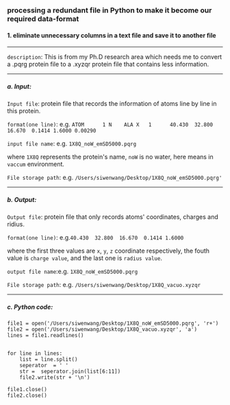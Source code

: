 ### processing a redundant file in Python to make it become our required data-format 
#### 1. eliminate unnecessary columns in a text file and save it to another file

 -----
 
 `description`: This is from my Ph.D research area which needs me to convert a .pqrg protein file to a .xyzqr protein file that contains less information.
 
-----

##### a. Input:

`Input file`: protein file that records the information of atoms line by line in this protein.

`format(one line)`: e.g. `ATOM      1 N    ALA X   1      40.430  32.800  16.670  0.1414 1.6000 0.00290`

`input file name`: e.g. `1X8Q_noW_emSD5000.pqrg`

where `1X8Q` represents the protein's name, `noW` is no water, here means in `vaccum` environment.

`File storage path`: e.g. `/Users/siwenwang/Desktop/1X8Q_noW_emSD5000.pqrg'`

-----

##### b. Output:   

`Output file`: protein file that only records atoms' coordinates, charges and ridius.

`format(one line)`: e.g.`40.430  32.800  16.670  0.1414 1.6000`
 
 where the first three values are `x`, `y`, `z` coordinate respectively, the fouth value is `charge value`, and the last               one is `radius value`.

`output file name`:e.g. `1X8Q_noW_emSD5000.pqrg`
            
`File storage path`: e.g. `/Users/siwenwang/Desktop/1X8Q_vacuo.xyzqr`
            
-----      
       
       
##### c. Python code:

```
file1 = open('/Users/siwenwang/Desktop/1X8Q_noW_emSD5000.pqrg', 'r+') 
file2 = open('/Users/siwenwang/Desktop/1X8Q_vacuo.xyzqr', 'a') 
lines = file1.readlines()


for line in lines:
    list = line.split()
    seperator  = ' '
    str =  seperator.join(list[6:11])
    file2.write(str + '\n')

file1.close()
file2.close()
```

